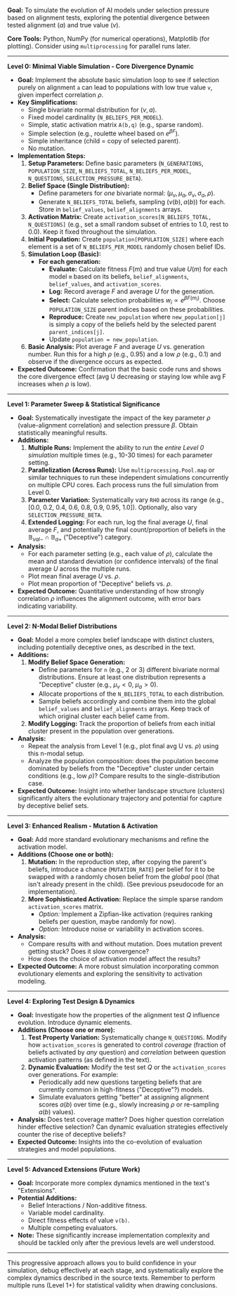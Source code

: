 
**Goal:** To simulate the evolution of AI models under selection pressure based on alignment tests, exploring the potential divergence between tested alignment ($a$) and true value ($v$).

**Core Tools:** Python, NumPy (for numerical operations), Matplotlib (for plotting). Consider using `multiprocessing` for parallel runs later.

---

**Level 0: Minimal Viable Simulation - Core Divergence Dynamic**

* **Goal:** Implement the absolute basic simulation loop to see if selection purely on alignment `a` can lead to populations with low true value `v`, given imperfect correlation $\rho$.
* **Key Simplifications:**
    * Single bivariate normal distribution for $(v, a)$.
    * Fixed model cardinality (`N_BELIEFS_PER_MODEL`).
    * Simple, static activation matrix `A(b,q)` (e.g., sparse random).
    * Simple selection (e.g., roulette wheel based on $e^{\beta F}$).
    * Simple inheritance (child = copy of selected parent).
    * No mutation.
* **Implementation Steps:**
    1.  **Setup Parameters:** Define basic parameters (`N_GENERATIONS`, `POPULATION_SIZE`, `N_BELIEFS_TOTAL`, `N_BELIEFS_PER_MODEL`, `N_QUESTIONS`, `SELECTION_PRESSURE_BETA`).
    2.  **Belief Space (Single Distribution):**
        * Define parameters for *one* bivariate normal: $(\mu_v, \mu_a, \sigma_v, \sigma_a, \rho)$.
        * Generate `N_BELIEFS_TOTAL` beliefs, sampling $(v(b), a(b))$ for each. Store in `belief_values`, `belief_alignments` arrays.
    3.  **Activation Matrix:** Create `activation_scores[N_BELIEFS_TOTAL, N_QUESTIONS]` (e.g., set a small random subset of entries to 1.0, rest to 0.0). Keep it fixed throughout the simulation.
    4.  **Initial Population:** Create `population[POPULATION_SIZE]` where each element is a set of `N_BELIEFS_PER_MODEL` randomly chosen belief IDs.
    5.  **Simulation Loop (Basic):**
        * **For each generation:**
            * **Evaluate:** Calculate fitness $F(m)$ and true value $U(m)$ for each model `m` based on its beliefs, `belief_alignments`, `belief_values`, and `activation_scores`.
            * **Log:** Record average $F$ and average $U$ for the generation.
            * **Select:** Calculate selection probabilities $w_i \propto e^{\beta F(m_i)}$. Choose `POPULATION_SIZE` parent indices based on these probabilities.
            * **Reproduce:** Create `new_population` where `new_population[j]` is simply a copy of the beliefs held by the selected parent `parent_indices[j]`.
            * Update `population = new_population`.
    6.  **Basic Analysis:** Plot average $F$ and average $U$ vs. generation number. Run this for a high $\rho$ (e.g., 0.95) and a low $\rho$ (e.g., 0.1) and observe if the divergence occurs as expected.
* **Expected Outcome:** Confirmation that the basic code runs and shows the core divergence effect (avg U decreasing or staying low while avg F increases when $\rho$ is low).

---

**Level 1: Parameter Sweep & Statistical Significance**

* **Goal:** Systematically investigate the impact of the key parameter $\rho$ (value-alignment correlation) and selection pressure $\beta$. Obtain statistically meaningful results.
* **Additions:**
    1.  **Multiple Runs:** Implement the ability to run the *entire Level 0 simulation* multiple times (e.g., 10-30 times) for each parameter setting.
    2.  **Parallelization (Across Runs):** Use `multiprocessing.Pool.map` or similar techniques to run these independent simulations concurrently on multiple CPU cores. Each process runs the full simulation from Level 0.
    3.  **Parameter Variation:** Systematically vary `RHO` across its range (e.g., [0.0, 0.2, 0.4, 0.6, 0.8, 0.9, 0.95, 1.0]). Optionally, also vary `SELECTION_PRESSURE_BETA`.
    4.  **Extended Logging:** For each run, log the final average $U$, final average $F$, and potentially the final count/proportion of beliefs in the $\mathbb{B}_{val-} \cap \mathbb{B}_{a+}$ ("Deceptive") category.
* **Analysis:**
    * For each parameter setting (e.g., each value of $\rho$), calculate the mean and standard deviation (or confidence intervals) of the final average $U$ across the multiple runs.
    * Plot mean final average $U$ vs. $\rho$.
    * Plot mean proportion of "Deceptive" beliefs vs. $\rho$.
* **Expected Outcome:** Quantitative understanding of how strongly correlation $\rho$ influences the alignment outcome, with error bars indicating variability.

---

**Level 2: N-Modal Belief Distributions**

* **Goal:** Model a more complex belief landscape with distinct clusters, including potentially deceptive ones, as described in the text.
* **Additions:**
    1.  **Modify Belief Space Generation:**
        * Define parameters for `n` (e.g., 2 or 3) different bivariate normal distributions. Ensure at least one distribution represents a "Deceptive" cluster (e.g., $\mu_v < 0$, $\mu_a > 0$).
        * Allocate proportions of the `N_BELIEFS_TOTAL` to each distribution.
        * Sample beliefs accordingly and combine them into the global `belief_values` and `belief_alignments` arrays. Keep track of which original cluster each belief came from.
    2.  **Modify Logging:** Track the proportion of beliefs from each initial cluster present in the population over generations.
* **Analysis:**
    * Repeat the analysis from Level 1 (e.g., plot final avg U vs. $\rho$) using this n-modal setup.
    * Analyze the population composition: does the population become dominated by beliefs from the "Deceptive" cluster under certain conditions (e.g., low $\rho$)? Compare results to the single-distribution case.
* **Expected Outcome:** Insight into whether landscape structure (clusters) significantly alters the evolutionary trajectory and potential for capture by deceptive belief sets.

---

**Level 3: Enhanced Realism - Mutation & Activation**

* **Goal:** Add more standard evolutionary mechanisms and refine the activation model.
* **Additions (Choose one or both):**
    1.  **Mutation:** In the reproduction step, after copying the parent's beliefs, introduce a chance (`MUTATION_RATE`) per belief for it to be swapped with a randomly chosen belief from the *global* pool (that isn't already present in the child). (See previous pseudocode for an implementation).
    2.  **More Sophisticated Activation:** Replace the simple sparse random `activation_scores` matrix.
        * *Option:* Implement a Zipfian-like activation (requires ranking beliefs per question, maybe randomly for now).
        * *Option:* Introduce noise or variability in activation scores.
* **Analysis:**
    * Compare results with and without mutation. Does mutation prevent getting stuck? Does it slow convergence?
    * How does the choice of activation model affect the results?
* **Expected Outcome:** A more robust simulation incorporating common evolutionary elements and exploring the sensitivity to activation modeling.

---

**Level 4: Exploring Test Design & Dynamics**

* **Goal:** Investigate how the properties of the alignment test $Q$ influence evolution. Introduce dynamic elements.
* **Additions (Choose one or more):**
    1.  **Test Property Variation:** Systematically change `N_QUESTIONS`. Modify how `activation_scores` is generated to control *coverage* (fraction of beliefs activated by *any* question) and *correlation* between question activation patterns (as defined in the text).
    2.  **Dynamic Evaluation:** Modify the test set $Q$ or the `activation_scores` over generations. For example:
        * Periodically add new questions targeting beliefs that are currently common in high-fitness ("Deceptive"?) models.
        * Simulate evaluators getting "better" at assigning alignment scores $a(b)$ over time (e.g., slowly increasing $\rho$ or re-sampling $a(b)$ values).
* **Analysis:** Does test coverage matter? Does higher question correlation hinder effective selection? Can dynamic evaluation strategies effectively counter the rise of deceptive beliefs?
* **Expected Outcome:** Insights into the co-evolution of evaluation strategies and model populations.

---

**Level 5: Advanced Extensions (Future Work)**

* **Goal:** Incorporate more complex dynamics mentioned in the text's "Extensions".
* **Potential Additions:**
    * Belief Interactions / Non-additive fitness.
    * Variable model cardinality.
    * Direct fitness effects of value `v(b)`.
    * Multiple competing evaluators.
* **Note:** These significantly increase implementation complexity and should be tackled only after the previous levels are well understood.

---

This progressive approach allows you to build confidence in your simulation, debug effectively at each stage, and systematically explore the complex dynamics described in the source texts. Remember to perform multiple runs (Level 1+) for statistical validity when drawing conclusions.